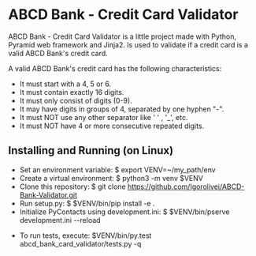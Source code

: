 ABCD Bank - Credit Card Validator
==========
ABCD Bank - Credit Card Validator is a little project made with Python, Pyramid web framework and Jinja2.
Is used to validate if a credit card is a valid ABCD Bank's credit card.

A valid ABCD Bank's credit card has the following characteristics:
* It must start with a 4, 5 or 6. 
* It must contain exactly 16 digits. 
* It must only consist of digits (0-9). 
* It may have digits in groups of 4, separated by one hyphen "-". 
* It must NOT use any other separator like ' ' , '_', etc. 
* It must NOT have 4 or more consecutive repeated digits.

Installing and Running (on Linux)
---------------------------------

- Set an environment variable: $ export VENV=~/my_path/env
- Create a virtual environment: $ python3 -m venv $VENV
- Clone this repository: $ git clone https://github.com/Igorolivei/ABCD-Bank-Validator.git
- Run setup.py: $ $VENV/bin/pip install -e .
- Initialize PyContacts using development.ini: $ $VENV/bin/pserve development.ini --reload

* To run tests, execute: $VENV/bin/py.test abcd_bank_card_validator/tests.py -q
